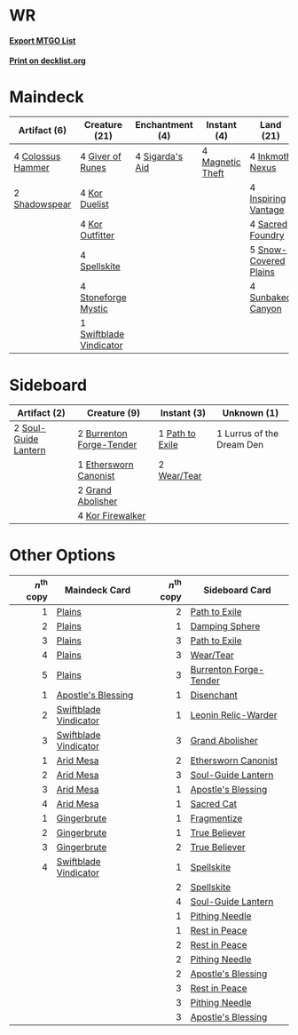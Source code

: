# WR

#### [Export MTGO List](../collection/WR/WR.txt)
#### [Print on decklist.org](http://decklist.org/?deckmain=4%09Colossus%20Hammer%0A4%09Giver%20of%20Runes%0A4%09Inkmoth%20Nexus%0A4%09Inspiring%20Vantage%0A4%09Kor%20Duelist%0A4%09Kor%20Outfitter%0A4%09Magnetic%20Theft%0A4%09Sacred%20Foundry%0A2%09Shadowspear%0A4%09Sigarda's%20Aid%0A5%09Snow-Covered%20Plains%0A4%09Spellskite%0A4%09Steelshaper's%20Gift%0A4%09Stoneforge%20Mystic%0A4%09Sunbaked%20Canyon%0A1%09Swiftblade%20Vindicator&deckside=2%09Burrenton%20Forge-Tender%0A1%09Ethersworn%20Canonist%0A2%09Grand%20Abolisher%0A4%09Kor%20Firewalker%0A1%09Lurrus%20of%20the%20Dream%20Den%0A1%09Path%20to%20Exile%0A2%09Soul-Guide%20Lantern%0A2%09Wear/Tear)
# Maindeck

|                                        Artifact (6)                                        |                                          Creature (21)                                           |                                     Enchantment (4)                                      |                                       Instant (4)                                        |                                           Land (21)                                            |                                         Sorcery (4)                                          |
|--------------------------------------------------------------------------------------------|--------------------------------------------------------------------------------------------------|------------------------------------------------------------------------------------------|------------------------------------------------------------------------------------------|------------------------------------------------------------------------------------------------|----------------------------------------------------------------------------------------------|
|4 [Colossus Hammer](http://gatherer.wizards.com/Pages/Card/Details.aspx?multiverseid=466977)|4 [Giver of Runes](http://gatherer.wizards.com/Pages/Card/Details.aspx?multiverseid=463962)       |4 [Sigarda's Aid](http://gatherer.wizards.com/Pages/Card/Details.aspx?multiverseid=414333)|4 [Magnetic Theft](http://gatherer.wizards.com/Pages/Card/Details.aspx?multiverseid=51101)|4 [Inkmoth Nexus](http://gatherer.wizards.com/Pages/Card/Details.aspx?multiverseid=213731)      |4 [Steelshaper's Gift](http://gatherer.wizards.com/Pages/Card/Details.aspx?multiverseid=51078)|
|2 [Shadowspear](http://gatherer.wizards.com/Pages/Card/Details.aspx?multiverseid=476487)    |4 [Kor Duelist](http://gatherer.wizards.com/Pages/Card/Details.aspx?multiverseid=397675)          |                                                                                          |                                                                                          |4 [Inspiring Vantage](http://gatherer.wizards.com/Pages/Card/Details.aspx?multiverseid=417819)  |                                                                                              |
|                                                                                            |4 [Kor Outfitter](http://gatherer.wizards.com/Pages/Card/Details.aspx?multiverseid=189637)        |                                                                                          |                                                                                          |4 [Sacred Foundry](http://gatherer.wizards.com/Pages/Card/Details.aspx?multiverseid=405106)     |                                                                                              |
|                                                                                            |4 [Spellskite](http://gatherer.wizards.com/Pages/Card/Details.aspx?multiverseid=397743)           |                                                                                          |                                                                                          |5 [Snow-Covered Plains](http://gatherer.wizards.com/Pages/Card/Details.aspx?multiverseid=121267)|                                                                                              |
|                                                                                            |4 [Stoneforge Mystic](http://gatherer.wizards.com/Pages/Card/Details.aspx?multiverseid=198383)    |                                                                                          |                                                                                          |4 [Sunbaked Canyon](http://gatherer.wizards.com/Pages/Card/Details.aspx?multiverseid=464196)    |                                                                                              |
|                                                                                            |1 [Swiftblade Vindicator](http://gatherer.wizards.com/Pages/Card/Details.aspx?multiverseid=452953)|                                                                                          |                                                                                          |                                                                                                |                                                                                              |


# Sideboard

|                                         Artifact (2)                                          |                                           Creature (9)                                            |                                       Instant (3)                                        |       Unknown (1)       |
|-----------------------------------------------------------------------------------------------|---------------------------------------------------------------------------------------------------|------------------------------------------------------------------------------------------|-------------------------|
|2 [Soul-Guide Lantern](http://gatherer.wizards.com/Pages/Card/Details.aspx?multiverseid=476488)|2 [Burrenton Forge-Tender](http://gatherer.wizards.com/Pages/Card/Details.aspx?multiverseid=438580)|1 [Path to Exile](http://gatherer.wizards.com/Pages/Card/Details.aspx?multiverseid=220511)|1 Lurrus of the Dream Den|
|                                                                                               |1 [Ethersworn Canonist](http://gatherer.wizards.com/Pages/Card/Details.aspx?multiverseid=174931)   |2 [Wear/Tear](http://gatherer.wizards.com/Pages/Card/Details.aspx?multiverseid=368950)    |                         |
|                                                                                               |2 [Grand Abolisher](http://gatherer.wizards.com/Pages/Card/Details.aspx?multiverseid=389538)       |                                                                                          |                         |
|                                                                                               |4 [Kor Firewalker](http://gatherer.wizards.com/Pages/Card/Details.aspx?multiverseid=442010)        |                                                                                          |                         |


# Other Options

|*n*<sup>th</sup> copy|                                         Maindeck Card                                          |*n*<sup>th</sup> copy|                                         Sideboard Card                                          |
|--------------------:|------------------------------------------------------------------------------------------------|--------------------:|-------------------------------------------------------------------------------------------------|
|                    1|[Plains](http://gatherer.wizards.com/Pages/Card/Details.aspx?multiverseid=439856)               |                    2|[Path to Exile](http://gatherer.wizards.com/Pages/Card/Details.aspx?multiverseid=220511)         |
|                    2|[Plains](http://gatherer.wizards.com/Pages/Card/Details.aspx?multiverseid=439856)               |                    1|[Damping Sphere](http://gatherer.wizards.com/Pages/Card/Details.aspx?multiverseid=443101)        |
|                    3|[Plains](http://gatherer.wizards.com/Pages/Card/Details.aspx?multiverseid=439856)               |                    3|[Path to Exile](http://gatherer.wizards.com/Pages/Card/Details.aspx?multiverseid=220511)         |
|                    4|[Plains](http://gatherer.wizards.com/Pages/Card/Details.aspx?multiverseid=439856)               |                    3|[Wear/Tear](http://gatherer.wizards.com/Pages/Card/Details.aspx?multiverseid=368950)             |
|                    5|[Plains](http://gatherer.wizards.com/Pages/Card/Details.aspx?multiverseid=439856)               |                    3|[Burrenton Forge-Tender](http://gatherer.wizards.com/Pages/Card/Details.aspx?multiverseid=438580)|
|                    1|[Apostle's Blessing](http://gatherer.wizards.com/Pages/Card/Details.aspx?multiverseid=397768)   |                    1|[Disenchant](http://gatherer.wizards.com/Pages/Card/Details.aspx?multiverseid=847)               |
|                    2|[Swiftblade Vindicator](http://gatherer.wizards.com/Pages/Card/Details.aspx?multiverseid=452953)|                    1|[Leonin Relic-Warder](http://gatherer.wizards.com/Pages/Card/Details.aspx?multiverseid=432997)   |
|                    3|[Swiftblade Vindicator](http://gatherer.wizards.com/Pages/Card/Details.aspx?multiverseid=452953)|                    3|[Grand Abolisher](http://gatherer.wizards.com/Pages/Card/Details.aspx?multiverseid=389538)       |
|                    1|[Arid Mesa](http://gatherer.wizards.com/Pages/Card/Details.aspx?multiverseid=405092)            |                    2|[Ethersworn Canonist](http://gatherer.wizards.com/Pages/Card/Details.aspx?multiverseid=174931)   |
|                    2|[Arid Mesa](http://gatherer.wizards.com/Pages/Card/Details.aspx?multiverseid=405092)            |                    3|[Soul-Guide Lantern](http://gatherer.wizards.com/Pages/Card/Details.aspx?multiverseid=476488)    |
|                    3|[Arid Mesa](http://gatherer.wizards.com/Pages/Card/Details.aspx?multiverseid=405092)            |                    1|[Apostle's Blessing](http://gatherer.wizards.com/Pages/Card/Details.aspx?multiverseid=397768)    |
|                    4|[Arid Mesa](http://gatherer.wizards.com/Pages/Card/Details.aspx?multiverseid=405092)            |                    1|[Sacred Cat](http://gatherer.wizards.com/Pages/Card/Details.aspx?multiverseid=426729)            |
|                    1|[Gingerbrute](http://gatherer.wizards.com/Pages/Card/Details.aspx?multiverseid=473181)          |                    1|[Fragmentize](http://gatherer.wizards.com/Pages/Card/Details.aspx?multiverseid=417587)           |
|                    2|[Gingerbrute](http://gatherer.wizards.com/Pages/Card/Details.aspx?multiverseid=473181)          |                    1|[True Believer](http://gatherer.wizards.com/Pages/Card/Details.aspx?multiverseid=129610)         |
|                    3|[Gingerbrute](http://gatherer.wizards.com/Pages/Card/Details.aspx?multiverseid=473181)          |                    2|[True Believer](http://gatherer.wizards.com/Pages/Card/Details.aspx?multiverseid=129610)         |
|                    4|[Swiftblade Vindicator](http://gatherer.wizards.com/Pages/Card/Details.aspx?multiverseid=452953)|                    1|[Spellskite](http://gatherer.wizards.com/Pages/Card/Details.aspx?multiverseid=397743)            |
|                     |                                                                                                |                    2|[Spellskite](http://gatherer.wizards.com/Pages/Card/Details.aspx?multiverseid=397743)            |
|                     |                                                                                                |                    4|[Soul-Guide Lantern](http://gatherer.wizards.com/Pages/Card/Details.aspx?multiverseid=476488)    |
|                     |                                                                                                |                    1|[Pithing Needle](http://gatherer.wizards.com/Pages/Card/Details.aspx?multiverseid=129526)        |
|                     |                                                                                                |                    1|[Rest in Peace](http://gatherer.wizards.com/Pages/Card/Details.aspx?multiverseid=442021)         |
|                     |                                                                                                |                    2|[Rest in Peace](http://gatherer.wizards.com/Pages/Card/Details.aspx?multiverseid=442021)         |
|                     |                                                                                                |                    2|[Pithing Needle](http://gatherer.wizards.com/Pages/Card/Details.aspx?multiverseid=129526)        |
|                     |                                                                                                |                    2|[Apostle's Blessing](http://gatherer.wizards.com/Pages/Card/Details.aspx?multiverseid=397768)    |
|                     |                                                                                                |                    3|[Rest in Peace](http://gatherer.wizards.com/Pages/Card/Details.aspx?multiverseid=442021)         |
|                     |                                                                                                |                    3|[Pithing Needle](http://gatherer.wizards.com/Pages/Card/Details.aspx?multiverseid=129526)        |
|                     |                                                                                                |                    3|[Apostle's Blessing](http://gatherer.wizards.com/Pages/Card/Details.aspx?multiverseid=397768)    |

